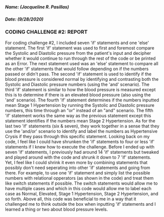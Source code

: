 ##### Name: (Jacqueline R. Pasillas)
##### Date: (9/28/2020)

### CODING CHALLENGE #2: REPORT

  For coding challenge #2, I included seven 'if' statements and one 'else' statement. The first 'if' statement was used to first and foremost compare the Systolic and Diastolic pressure from the patient's input and decipher whether it would continue to run through the rest of the code or be printed as an Error. The next statement used was an 'else' statement to compare all the other 'if' statements that would follow depending on if the numbers passed or didn't pass. The second 'if' statement is used to identify if the blood pressure is considered normal by identifying and contrasting both the Systolic and Diastolic pressure numbers (using the 'and' scenario). The third 'if' statement is similar to how the blood pressure is measured except this is to determine if there is an elevated blood pressure (also using the 'and' scenario). The fourth 'if' statement determines if the numbers inputted mean Stage 1 Hypertension by running the Systolic and Diastolic pressure numbers, this time through an "or" instead of an "and" scenario. The fifth 'if' statement works the same way as the previous statement except this statement identifies if the numbers mean Stage 2 Hypertension. As for the last two 'if' statements (six & seven), they work together in a sense that they use the 'and/or' scenario to identify and label the numbers as Hypertensive Crysis if they pass through this specific statement.
  Looking back on my code, I feel like I could have shrunken the 'if' statements to four or less 'if' statements if I knew how to execute the challenge. Before I ended up with seven 'if' statements, I previously had around 14 'if' statements but tweaked and played around with the code and shrunk it down to 7 'if' statements. Yet, I feel like I could shrink it even more by combining statements that possibly don't need seperating into other 'if' statements and going from there. For example, to use one 'if' statement and simply list the possible numbers with relational opperators (as shown in the code) and treat them like switch statements if possible. The switch statements would allow me to have multiple cases and which in this code would allow me to label each case as Normal, Elevated, Stage 1 Hypertension, Stage 2 Hypertension, and so forth. Above all, this code was beneficial to me in a way that it challenged me to think outside the box when inputting 'if' statements and I learned a thing or two about blood pressure levels. 
